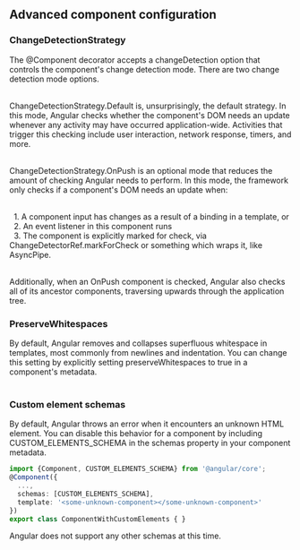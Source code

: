 ## Advanced component configuration  
### ChangeDetectionStrategy  
The @Component decorator accepts a changeDetection option that controls the component's change detection mode. There are two change detection mode options.  
<br>

ChangeDetectionStrategy.Default is, unsurprisingly, the default strategy. In this mode, Angular checks whether the component's DOM needs an update whenever any activity may have occurred application-wide. Activities that trigger this checking include user interaction, network response, timers, and more.  
<br>

ChangeDetectionStrategy.OnPush is an optional mode that reduces the amount of checking Angular needs to perform. In this mode, the framework only checks if a component's DOM needs an update when:  
<br>

&nbsp;&nbsp;1. A component input has changes as a result of a binding in a template, or  
&nbsp;&nbsp;2. An event listener in this component runs  
&nbsp;&nbsp;3. The component is explicitly marked for check, via ChangeDetectorRef.markForCheck or something which wraps it, like AsyncPipe.  
<br>

Additionally, when an OnPush component is checked, Angular also checks all of its ancestor components, traversing upwards through the application tree. 
<br>

### PreserveWhitespaces  
By default, Angular removes and collapses superfluous whitespace in templates, most commonly from newlines and indentation. You can change this setting by explicitly setting preserveWhitespaces to true in a component's metadata.  
<br>

### Custom element schemas  
By default, Angular throws an error when it encounters an unknown HTML element. You can disable this behavior for a component by including CUSTOM_ELEMENTS_SCHEMA in the schemas property in your component metadata.  
```typescript
import {Component, CUSTOM_ELEMENTS_SCHEMA} from '@angular/core';
@Component({
  ...,
  schemas: [CUSTOM_ELEMENTS_SCHEMA],
  template: '<some-unknown-component></some-unknown-component>'
})
export class ComponentWithCustomElements { }
```  
Angular does not support any other schemas at this time.